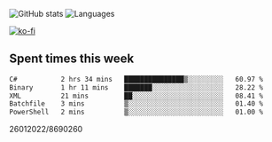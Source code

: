 ![GitHub stats](https://github-readme-stats.vercel.app/api?username=emipa606&theme=github_dark&show_icons=true) 
![Languages](https://github-readme-stats.vercel.app/api/top-langs/?username=emipa606&theme=github_dark&layout=compact)

[![ko-fi](https://ko-fi.com/img/githubbutton_sm.svg)](https://ko-fi.com/G2G55DDYD)

## Spent times this week
<!--START_SECTION:waka-->

```txt
C#           2 hrs 34 mins   ███████████████▒░░░░░░░░░   60.97 %
Binary       1 hr 11 mins    ███████░░░░░░░░░░░░░░░░░░   28.22 %
XML          21 mins         ██░░░░░░░░░░░░░░░░░░░░░░░   08.41 %
Batchfile    3 mins          ▒░░░░░░░░░░░░░░░░░░░░░░░░   01.40 %
PowerShell   2 mins          ▒░░░░░░░░░░░░░░░░░░░░░░░░   01.00 %
```

<!--END_SECTION:waka-->


26012022/8690260
